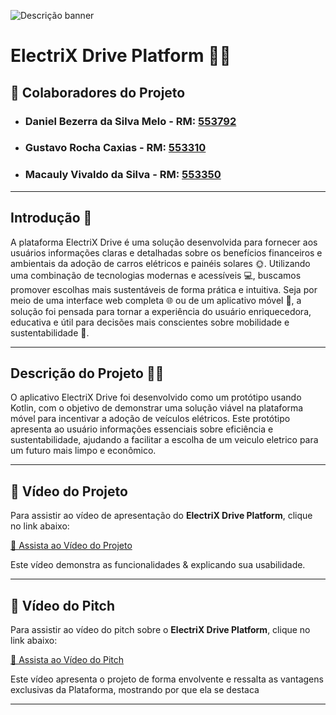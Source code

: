 ![Descrição banner](https://github.com/user-attachments/assets/fd23aae5-3758-4cd8-9b38-4abbf9e8b845)

# **ElectriX Drive Platform** 🚗💡

## 👥 Colaboradores do Projeto

- ### **Daniel Bezerra da Silva Melo** - **RM:** [553792](#)
- ### **Gustavo Rocha Caxias** - **RM:** [553310](#)
- ### **Macauly Vivaldo da Silva** - **RM:** [553350](#)
  
---

## **Introdução 🌿**

A plataforma ElectriX Drive é uma solução desenvolvida para fornecer aos usuários informações claras e detalhadas sobre os benefícios financeiros e ambientais da adoção de carros elétricos e painéis solares 🌞. Utilizando uma combinação de tecnologias modernas e acessíveis 💻, buscamos promover escolhas mais sustentáveis de forma prática e intuitiva. Seja por meio de uma interface web completa 🌐 ou de um aplicativo móvel 📱, a solução foi pensada para tornar a experiência do usuário enriquecedora, educativa e útil para decisões mais conscientes sobre mobilidade e sustentabilidade 🌱.

---

## Descrição do Projeto 📱💡

O aplicativo ElectriX Drive foi desenvolvido como um protótipo usando Kotlin, com o objetivo de demonstrar uma solução viável na plataforma móvel para incentivar a adoção de veículos elétricos. Este protótipo apresenta ao usuário informações essenciais sobre eficiência e sustentabilidade, ajudando a facilitar a escolha de um veiculo eletrico para um futuro mais limpo e econômico.

---

## 🎥 Vídeo do Projeto

Para assistir ao vídeo de apresentação do **ElectriX Drive Platform**, clique no link abaixo:

[🔗 Assista ao Vídeo do Projeto](URL_DO_VIDEO_AQUI)

Este vídeo demonstra as funcionalidades & explicando sua usabilidade.

---

## 🎥 Vídeo do Pitch

Para assistir ao vídeo do pitch sobre o **ElectriX Drive Platform**, clique no link abaixo:

[🔗 Assista ao Vídeo do Pitch](URL_DO_VIDEO_AQUI)

Este vídeo apresenta o projeto de forma envolvente e ressalta as vantagens exclusivas da Plataforma, mostrando por que ela se destaca

---
